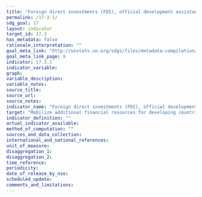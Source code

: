 ```yaml
---
title: "Foreign direct investments (FDI), official development assistance and South-South Cooperation as a proportion of total domestic budget"
permalink: /17-3-1/
sdg_goal: 17
layout: indicator
target_id: 17.3
has_metadata: false
rationale_interpretation: ""
goal_meta_link: "http://unstats.un.org/sdgs/files/metadata-compilation/Metadata-Goal-17.pdf"
goal_meta_link_page: 9
indicator: 17.3.1
indicator_variable: 
graph: 
variable_description: 
variable_notes: 
source_title: 
source_url: 
source_notes: 
indicator_name: "Foreign direct investments (FDI), official development assistance and South-South Cooperation as a proportion of total domestic budget"
target: "Mobilize additional financial resources for developing countries from multiple sources."
indicator_definition: ""
actual_indicator_available: 
method_of_computation: ""
sources_and_data_collection: 
international_and_national_references: 
unit_of_measure: 
disaggregation_1: 
disaggregation_2: 
time_reference: 
periodicity: 
date_of_release_by_nso: 
scheduled_update: 
comments_and_limitations: 
---
```



